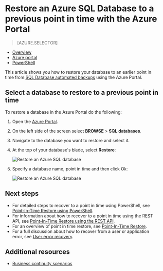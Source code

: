 <properties
	pageTitle="Restore an Azure SQL Database to a previous point in time (Azure Portal) | Microsoft Azure"
	description="Restore an Azure SQL Database to a previous point in time."
	services="sql-database"
	documentationCenter=""
	authors="stevestein"
	manager="jhubbard"
	editor=""/>

<tags
	ms.service="sql-database"
	ms.devlang="NA"
	ms.date="06/17/2016"
	ms.author="sstein"
	ms.workload="sqldb-bcdr"
	ms.topic="article"
	ms.tgt_pltfrm="NA"/>


# Restore an Azure SQL Database to a previous point in time with the Azure Portal


> [AZURE.SELECTOR]
- [Overview](sql-database-point-in-time-restore.md)
- [Azure portal](sql-database-point-in-time-restore-portal.md)
- [PowerShell](sql-database-point-in-time-restore-powershell.md)

This article shows you how to restore your database to an earlier point in time from [SQL Database automated backups](sql-database-automated-backups.md) using the Azure Portal.

## Select a database to restore to a previous point in time

To restore a database in the Azure Portal do the following:

1.	Open the [Azure Portal](https://portal.azure.com).
2.  On the left side of the screen select **BROWSE** > **SQL databases**.
3.  Navigate to the database you want to restore and select it.
4.  At the top of your database's blade, select **Restore**:

    ![Restore an Azure SQL database](./media/sql-database-point-in-time-restore-portal/restore.png)

5.  Specify a database name, point in time and then click Ok:

    ![Restore an Azure SQL database](./media/sql-database-point-in-time-restore-portal/restore-details.png)


## Next steps

- For detailed steps to recover to a point in time using PowerShell, see [Point-In-Time Restore using PowerShell](sql-database-point-in-time-restore-powershell.md).
- For information about how to recover to a point in time using the REST API, see [Point-In-Time Restore using the REST API](https://msdn.microsoft.com/library/azure/mt163685.aspx).
- For an overview of point in time restore, see [Point-In-Time Restore](sql-database-point-in-time-restore.md).
- For a full discussion about how to recover from a user or application error, see [User error recovery](sql-database-user-error-recovery.md).

## Additional resources

- [Business continuity scenarios](sql-database-business-continuity-scenarios.md)
